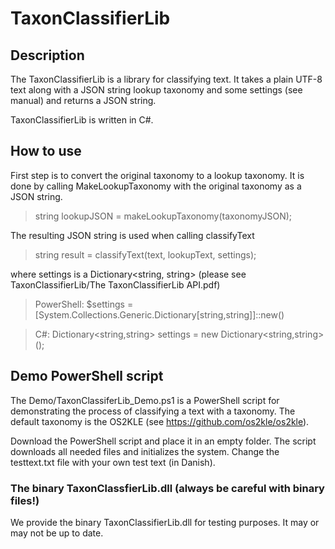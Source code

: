 # TaxonClassifierLib

## Description
The TaxonClassifierLib is a library for classifying text. It takes a plain UTF-8 text along with a JSON string lookup taxonomy and some settings (see manual) and returns a JSON string.

TaxonClassifierLib is written in C#.

## How to use

First step is to convert the original taxonomy to a lookup taxonomy. It is done by calling MakeLookupTaxonomy with the original taxonomy as a JSON string.

>   string lookupJSON = makeLookupTaxonomy(taxonomyJSON);

The resulting JSON string is used when calling classifyText

>   string result = classifyText(text, lookupText, settings);

where settings is a Dictionary<string, string> (please see TaxonClassifierLib/The TaxonClassifierLib API.pdf)

>   PowerShell: $settings = [System.Collections.Generic.Dictionary[string,string]]::new()

>   C#: Dictionary<string,string> settings = new Dictionary<string,string>();

## Demo PowerShell script
The Demo/TaxonClassiferLib_Demo.ps1 is a PowerShell script for demonstrating the process of classifying a text with a taxonomy. The default taxonomy is the OS2KLE (see https://github.com/os2kle/os2kle).

Download the PowerShell script and place it in an empty folder. The script downloads all needed files and initializes the system. Change the testtext.txt file with your own test text (in Danish).

### The binary TaxonClassfierLib.dll (always be careful with binary files!)
We provide the binary TaxonClassifierLib.dll for testing purposes. It may or may not be up to date.
